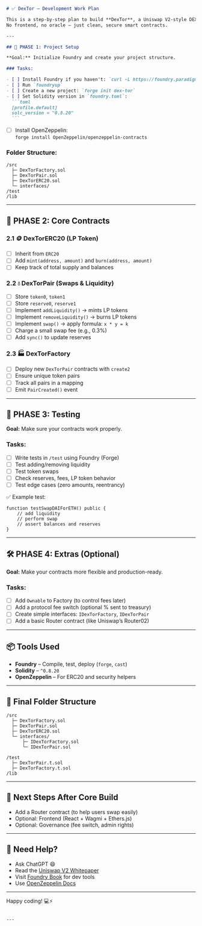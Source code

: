 ````markdown
# ✅ DexTor – Development Work Plan

This is a step-by-step plan to build **DexTor**, a Uniswap V2-style DEX using modern **Solidity** and **Foundry**.  
No frontend, no oracle — just clean, secure smart contracts.

---

## 🔧 PHASE 1: Project Setup

**Goal:** Initialize Foundry and create your project structure.

### Tasks:

- [ ] Install Foundry if you haven't: `curl -L https://foundry.paradigm.xyz | bash`
- [ ] Run `foundryup`
- [ ] Create a new project: `forge init dex-tor`
- [ ] Set Solidity version in `foundry.toml`:
  ```toml
  [profile.default]
  solc_version = "0.8.20"
  ```
````

- [ ] Install OpenZeppelin:  
       `forge install OpenZeppelin/openzeppelin-contracts`

### Folder Structure:

```
/src
  ├─ DexTorFactory.sol
  ├─ DexTorPair.sol
  ├─ DexTorERC20.sol
  └─ interfaces/
/test
/lib
```

---

## 🔁 PHASE 2: Core Contracts

### 2.1 🪙 DexTorERC20 (LP Token)

- [ ] Inherit from `ERC20`
- [ ] Add `mint(address, amount)` and `burn(address, amount)`
- [ ] Keep track of total supply and balances

### 2.2 💧 DexTorPair (Swaps & Liquidity)

- [ ] Store `token0`, `token1`
- [ ] Store `reserve0`, `reserve1`
- [ ] Implement `addLiquidity()` → mints LP tokens
- [ ] Implement `removeLiquidity()` → burns LP tokens
- [ ] Implement `swap()` → apply formula: `x * y = k`
- [ ] Charge a small swap fee (e.g., 0.3%)
- [ ] Add `sync()` to update reserves

### 2.3 🏭 DexTorFactory

- [ ] Deploy new `DexTorPair` contracts with `create2`
- [ ] Ensure unique token pairs
- [ ] Track all pairs in a mapping
- [ ] Emit `PairCreated()` event

---

## 🧪 PHASE 3: Testing

**Goal:** Make sure your contracts work properly.

### Tasks:

- [ ] Write tests in `/test` using Foundry (Forge)
- [ ] Test adding/removing liquidity
- [ ] Test token swaps
- [ ] Check reserves, fees, LP token behavior
- [ ] Test edge cases (zero amounts, reentrancy)

✅ Example test:

```solidity
function testSwapDAIForETH() public {
    // add liquidity
    // perform swap
    // assert balances and reserves
}
```

---

## 🛠️ PHASE 4: Extras (Optional)

**Goal:** Make your contracts more flexible and production-ready.

### Tasks:

- [ ] Add `Ownable` to Factory (to control fees later)
- [ ] Add a protocol fee switch (optional % sent to treasury)
- [ ] Create simple interfaces: `IDexTorFactory`, `IDexTorPair`
- [ ] Add a basic Router contract (like Uniswap’s Router02)

---

## 📦 Tools Used

- **Foundry** – Compile, test, deploy (`forge`, `cast`)
- **Solidity** – `^0.8.20`
- **OpenZeppelin** – For ERC20 and security helpers

---

## 📁 Final Folder Structure

```
/src
  ├─ DexTorFactory.sol
  ├─ DexTorPair.sol
  ├─ DexTorERC20.sol
  └─ interfaces/
      ├─ IDexTorFactory.sol
      └─ IDexTorPair.sol

/test
  ├─ DexTorPair.t.sol
  ├─ DexTorFactory.t.sol
/lib
```

---

## 🚀 Next Steps After Core Build

- Add a Router contract (to help users swap easily)
- Optional: Frontend (React + Wagmi + Ethers.js)
- Optional: Governance (fee switch, admin rights)

---

## 💬 Need Help?

- Ask ChatGPT 😄
- Read the [Uniswap V2 Whitepaper](https://uniswap.org/whitepaper-v2.pdf)
- Visit [Foundry Book](https://book.getfoundry.sh/) for dev tools
- Use [OpenZeppelin Docs](https://docs.openzeppelin.com/contracts)

---

Happy coding! 💻⚡

```

---
```
